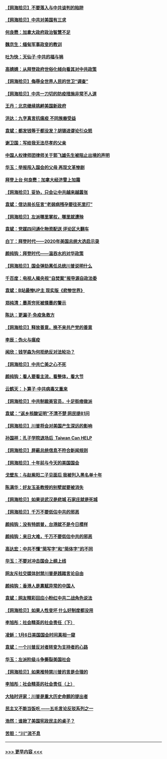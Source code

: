 #### [【网海拾贝】不要落入与中共谈判的陷阱](../pages/nsc993/n12735229.md?t=02060851) 
#### [【网海拾贝】中共对美国有三求](../pages/nsc993/n12735197.md?t=02060851) 
#### [何良懋：加拿大政府政治智慧不足](../pages/nsc993/n12734323.md?t=02060851) 
#### [魏京生：缅甸军事政变的教训](../pages/nsc993/n12732470.md?t=02060851) 
#### [吐为快：天仙子·中共的福与祸](../pages/nsc993/n12732165.md?t=02060851) 
#### [高婧婧：从拜登政府世俗化倾向看其对中共政策](../pages/nsc993/n12730028.md?t=02060851) 
#### [【网海拾贝】侮辱全世界人民的世卫“调查”](../pages/nsc993/n12727884.md?t=02060851) 
#### [【网海拾贝】中共一刀切的防疫措施非常不人道](../pages/nsc993/n12724879.md?t=02060851) 
#### [王丹：北京继续挑衅美国新政府](../pages/nsc993/n12722456.md?t=02060851) 
#### [洪达：九字真言抗瘟疫 不同族裔受益](../pages/nsc993/n12722448.md?t=02060851) 
#### [袁斌：都发钱等于都没发？胡锡进谬论引众怒](../pages/nsc993/n12722393.md?t=02060851) 
#### [谢卫国：写给我无法尽孝的父亲](../pages/nsc993/n12720325.md?t=02060851) 
#### [中国人权律师团律师关于郭飞雄先生被阻止出境的声明](../pages/nsc993/n12720203.md?t=02060851) 
#### [华玉：举报闯入国会的父母 再现文革惨剧](../pages/nsc993/n12719070.md?t=02060851) 
#### [拜登上台 何良懋：加拿大经济雪上加霜](../pages/nsc993/n12718943.md?t=02060851) 
#### [【网海拾贝】妥协，只会让中共越来越嚣张](../pages/nsc993/n12717392.md?t=02060851) 
#### [袁斌：信访局长狂言“老弱病残孕要往死里打”](../pages/nsc993/n12717343.md?t=02060851) 
#### [【网海拾贝】左派哪里掌权，哪里就遭殃](../pages/nsc993/n12715009.md?t=02060851) 
#### [袁斌：党媒四问通化物资配送 评论区大翻车](../pages/nsc993/n12714950.md?t=02060851) 
#### [白丁：拜登时代——2020年美国总统大选启示录](../pages/nsc993/n12714920.md?t=02060851) 
#### [颜纯钩：拜登时代——温吞水的对华政策](../pages/nsc993/n12713245.md?t=02060851) 
#### [【网海拾贝】国会弹劾离任总统川普说明什么](../pages/nsc993/n12712816.md?t=02060851) 
#### [千百度：电视人揭央视“自焚案”报导源自政法委](../pages/nsc993/n12709760.md?t=02060851) 
#### [袁斌：B站最惨UP主 现实版《悲惨世界》](../pages/nsc993/n12709686.md?t=02060851) 
#### [郑纯清：墨茶穷死被搽墨的警示](../pages/nsc993/n12709262.md?t=02060851) 
#### [陈达：更漏子·免疫急救方](../pages/nsc993/n12709244.md?t=02060851) 
#### [【网海拾贝】释放善意，换不来共产党的善意](../pages/nsc993/n12708361.md?t=02060851) 
#### [李辰：伪火与瘟疫](../pages/nsc993/n12707981.md?t=02060851) 
#### [闻欣：钱学森为何拒绝反对法轮功？](../pages/nsc993/n12707407.md?t=02060851) 
#### [【网海拾贝】中共亡美之心不死](../pages/nsc993/n12707621.md?t=02060851) 
#### [颜纯钩：看人要看主流，看整体，看大节](../pages/nsc993/n12707536.md?t=02060851) 
#### [云鹤天：卜算子‧中共病毒又重来](../pages/nsc993/n12707408.md?t=02060851) 
#### [【网海拾贝】中共制裁美官员，十足街痞做派](../pages/nsc993/n12705115.md?t=02060851) 
#### [袁斌：“返乡核酸证明”不清不楚 网民提81问](../pages/nsc993/n12704982.md?t=02060851) 
#### [【网海拾贝】川普将会对美国产生深远的影响](../pages/nsc993/n12703045.md?t=02060851) 
#### [孙国祥：孔子学院退场后  Taiwan Can HELP](../pages/nsc993/n12702430.md?t=02060851) 
#### [【网海拾贝】屏蔽总统信息不符合新闻规则](../pages/nsc993/n12699998.md?t=02060851) 
#### [【网海拾贝】十年前与今天的美国国会](../pages/nsc993/n12696993.md?t=02060851) 
#### [戈壁东：与赵紫阳二子见面后 我被列入黑名单十年](../pages/nsc993/n12696215.md?t=02060851) 
#### [陈满华：好友玉圣教授的别墅就要被消失](../pages/nsc993/n12695411.md?t=02060851) 
#### [【网海拾贝】如果说武汉是悲城 石家庄就是死城](../pages/nsc993/n12694589.md?t=02060851) 
#### [【网海拾贝】千万不要低估中共的邪恶](../pages/nsc993/n12692771.md?t=02060851) 
#### [颜纯钩：没有特朗普，台港就不是今日模样](../pages/nsc993/n12692678.md?t=02060851) 
#### [颜纯钩：来日大难，千万不要低估中共的邪恶](../pages/nsc993/n12692080.md?t=02060851) 
#### [高达宏：中共不懂“简写字”和“简体字”的不同](../pages/nsc993/n12692068.md?t=02060851) 
#### [华玉：不要对冲击国会上纲上线](../pages/nsc993/n12689948.md?t=02060851) 
#### [网友斥社交媒体封禁川普是践踏言论自由](../pages/nsc993/n12687482.md?t=02060851) 
#### [颜纯钩：香港人是禀赋异常的中国人](../pages/nsc993/n12685142.md?t=02060851) 
#### [袁斌：网友精彩回应小粉红中共二战角色说法](../pages/nsc993/n12684994.md?t=02060851) 
#### [【网海拾贝】如果人性变坏 什么好制度都没用](../pages/nsc993/n12683000.md?t=02060851) 
#### [李旭彤：社会精英的社会责任（下）](../pages/nsc993/n12680604.md?t=02060851) 
#### [凌稣：1月6日美国国会时间真相一窥](../pages/nsc993/n12682780.md?t=02060851) 
#### [袁斌：一个川普反对者转变为支持者的心路](../pages/nsc993/n12682700.md?t=02060851) 
#### [华玉：左派阶级斗争撕裂美国社会](../pages/nsc993/n12681226.md?t=02060851) 
#### [【网海拾贝】如果推特禁川普的言是合理的](../pages/nsc993/n12681232.md?t=02060851) 
#### [李旭彤：社会精英的社会责任（上）](../pages/nsc993/n12680501.md?t=02060851) 
#### [大陆时评家：川普是重大历史命题的提出者](../pages/nsc993/n12679904.md?t=02060851) 
#### [民主又不能当饭吃 ——五毛言论反驳系列之一](../pages/nsc993/n12679877.md?t=02060851) 
#### [浩然：谁掀了美国宪政民主的桌子？](../pages/nsc993/n12679850.md?t=02060851) 
#### [苦胆：“川”流不息](../pages/nsc993/n12678388.md?t=02060851) 

----
#### [ >>> 更早内容 <<< ](../indexes/nsc993-earlier.md)

